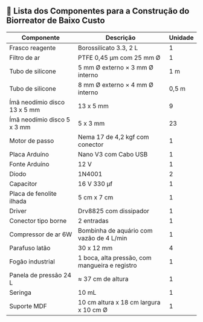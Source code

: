 ## 🧰 Lista dos Componentes para a Construção do Biorreator de Baixo Custo

| Componente                      | Descrição                                     | Unidade |
|--------------------------------|-----------------------------------------------|---------|
| Frasco reagente                | Borossilicato 3.3, 2 L                         | 1       |
| Filtro de ar                   | PTFE 0,45 µm com 25 mm Ø                       | 1       |
| Tubo de silicone               | 5 mm Ø externo × 3 mm Ø interno                | 1 m     |
| Tubo de silicone               | 8 mm Ø externo × 4 mm Ø interno                | 0,5 m   |
| Ímã neodímio disco 13 x 5 mm   | 13 x 5 mm                                     | 9      |
| Ímã neodímio disco 5 x 3 mm    | 5 x 3 mm                                      | 23       |
| Motor de passo                 | Nema 17 de 4,2 kgf com conector               | 1       |
| Placa Arduíno                  | Nano V3 com Cabo USB                          | 1       |
| Fonte Arduíno                  | 12 V                                            | 1      |
| Diodo                          | 1N4001                                      |    2      |
| Capacitor                      | 16 V 330 μf                                         |  1      |
| Placa de fenolite ilhada        | 5 cm x 7 cm                                   |  1       |
| Driver                          | Drv8825 com dissipador                        | 1        | 
| Conector tipo borne             | 2 entradas                                    | 1        |
| Compressor de ar 6W           | Bombinha de aquário com vazão de 4 L/min         | 1       |
| Parafuso latão           | 30 x 12 mm        | 4       |
| Fogão industrial               | 1 boca, alta pressão, com mangueira e registro| 1       |
| Panela de pressão 24 L         | ≈ 37 cm de altura                             | 1       |
| Seringa                        | 10 mL                                         | 1       |
| Suporte MDF                    | 10 cm altura x 18 cm largura x 10 cm Ø                                          | 1       |
